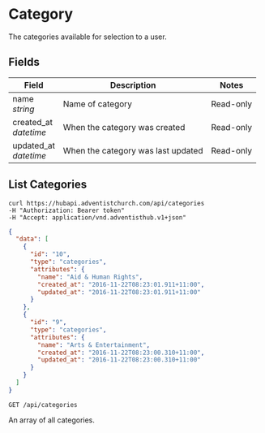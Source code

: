 # Category

The categories available for selection to a user.

## Fields

Field | Description | Notes
----- | ----------- | -----
name<br> *string* | Name of category | Read-only
created_at<br> *datetime* | When the category was created | Read-only
updated_at<br> *datetime* | When the category was last updated | Read-only

## List Categories
```shell
curl https://hubapi.adventistchurch.com/api/categories
-H "Authorization: Bearer token"
-H "Accept: application/vnd.adventisthub.v1+json"
```
```json
{
  "data": [
    {
      "id": "10",
      "type": "categories",
      "attributes": {
        "name": "Aid & Human Rights",
        "created_at": "2016-11-22T08:23:01.911+11:00",
        "updated_at": "2016-11-22T08:23:01.911+11:00"
      }
    },
    {
      "id": "9",
      "type": "categories",
      "attributes": {
        "name": "Arts & Entertainment",
        "created_at": "2016-11-22T08:23:00.310+11:00",
        "updated_at": "2016-11-22T08:23:00.310+11:00"
      }
    }
  ]
}
```

`GET /api/categories`

An array of all categories.